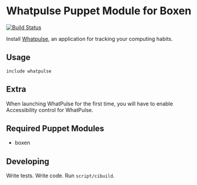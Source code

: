# Whatpulse Puppet Module for Boxen

[![Build Status](https://travis-ci.org/atomaka/puppet-whatpulse.png?branch=master)](https://travis-ci.org/atomaka/puppet-whatpulse)

Install [Whatpulse](http://www.whatpulse.org/), an application for tracking your computing habits.

## Usage

```puppet
include whatpulse
```

## Extra

When launching WhatPulse for the first time, you will have to enable
Accessibility control for WhatPulse.

## Required Puppet Modules

* boxen

## Developing
Write tests.  Write code.  Run ```script/cibuild```.
